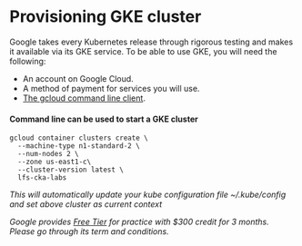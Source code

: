 # Provisioning GKE cluster

Google takes every Kubernetes release through rigorous testing and makes it available via its GKE service. To be able to use GKE, you will need the following:

- An account on Google Cloud.
- A method of payment for services you will use.
- [The gcloud command line client](https://cloud.google.com/sdk/docs/install).

#### Command line can be used to start a GKE cluster
<pre><code>gcloud container clusters create \
  --machine-type n1-standard-2 \
  --num-nodes 2 \
  --zone us-east1-c\
  --cluster-version latest \
  lfs-cka-labs</code></pre> 

<i>This will automatically update your kube configuration file ~/.kube/config and set above cluster as current context</i>

<i>Google provides [Free Tier](https://cloud.google.com/free) for practice with $300 credit for 3 months. Please go through its term and conditions.</i>
